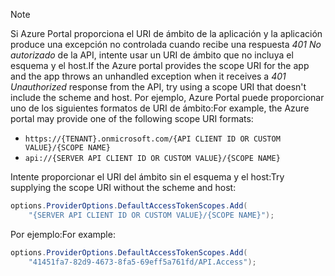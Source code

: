 > [!NOTE]
> <span data-ttu-id="e83c5-101">Si Azure Portal proporciona el URI de ámbito de la aplicación y la aplicación produce una excepción no controlada cuando recibe una respuesta *401 No autorizado* de la API, intente usar un URI de ámbito que no incluya el esquema y el host.</span><span class="sxs-lookup"><span data-stu-id="e83c5-101">If the Azure portal provides the scope URI for the app and the app throws an unhandled exception when it receives a *401 Unauthorized* response from the API, try using a scope URI that doesn't include the scheme and host.</span></span> <span data-ttu-id="e83c5-102">Por ejemplo, Azure Portal puede proporcionar uno de los siguientes formatos de URI de ámbito:</span><span class="sxs-lookup"><span data-stu-id="e83c5-102">For example, the Azure portal may provide one of the following scope URI formats:</span></span>
>
> * `https://{TENANT}.onmicrosoft.com/{API CLIENT ID OR CUSTOM VALUE}/{SCOPE NAME}`
> * `api://{SERVER API CLIENT ID OR CUSTOM VALUE}/{SCOPE NAME}`
>
> <span data-ttu-id="e83c5-103">Intente proporcionar el URI del ámbito sin el esquema y el host:</span><span class="sxs-lookup"><span data-stu-id="e83c5-103">Try supplying the scope URI without the scheme and host:</span></span>
>
> ```csharp
> options.ProviderOptions.DefaultAccessTokenScopes.Add(
>     "{SERVER API CLIENT ID OR CUSTOM VALUE}/{SCOPE NAME}");
> ```
>
> <span data-ttu-id="e83c5-104">Por ejemplo:</span><span class="sxs-lookup"><span data-stu-id="e83c5-104">For example:</span></span>
>
> ```csharp
> options.ProviderOptions.DefaultAccessTokenScopes.Add(
>     "41451fa7-82d9-4673-8fa5-69eff5a761fd/API.Access");
> ```
